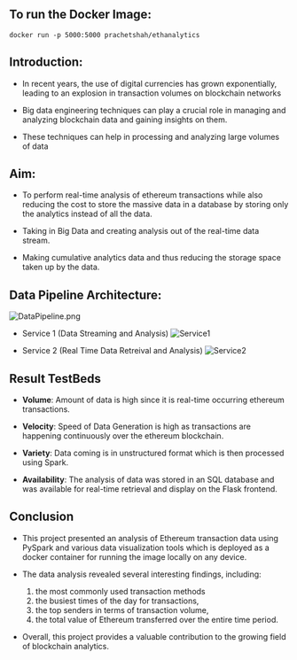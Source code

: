## To run the Docker Image:

`docker run -p 5000:5000 prachetshah/ethanalytics`

## Introduction:

- In recent years, the use of digital currencies has grown exponentially, leading to an explosion in transaction volumes on blockchain networks

- Big data engineering techniques can play a crucial role in managing and analyzing blockchain data and gaining insights on them.

- These techniques can help in processing and analyzing large volumes of data

## Aim:

- To perform real-time analysis of ethereum transactions while also reducing the cost to store the massive data in a database by storing only the analytics instead of all the data.

- Taking in Big Data and creating analysis out of the real-time data stream.

- Making cumulative analytics data and thus reducing the storage space taken up by the data.

## Data Pipeline Architecture:

![DataPipeline.png](https://github.com/fibre-ether/bde-miniproject/blob/master/DataPipeline.png)

- Service 1 (Data Streaming and Analysis)
  ![Service1](https://github.com/fibre-ether/bde-miniproject/blob/master/Service1.png)

- Service 2 (Real Time Data Retreival and Analysis)
  ![Service2](https://github.com/fibre-ether/bde-miniproject/blob/master/Service2.png)

## Result TestBeds

- **Volume**: Amount of data is high since it is real-time occurring ethereum transactions.

- **Velocity**: Speed of Data Generation is high as transactions are happening continuously over the ethereum blockchain.

- **Variety**: Data coming is in unstructured format which is then processed using Spark.

- **Availability**: The analysis of data was stored in an SQL database and was available for real-time retrieval and display on the Flask frontend.

## Conclusion

- This project presented an analysis of Ethereum transaction data using PySpark and various data visualization tools which is deployed as a docker container for running the image locally on any device.

- The data analysis revealed several interesting findings, including:

  1. the most commonly used transaction methods
  2. the busiest times of the day for transactions,
  3. the top senders in terms of transaction volume,
  4. the total value of Ethereum transferred over the entire time period.

- Overall, this project provides a valuable contribution to the growing field of blockchain analytics.
